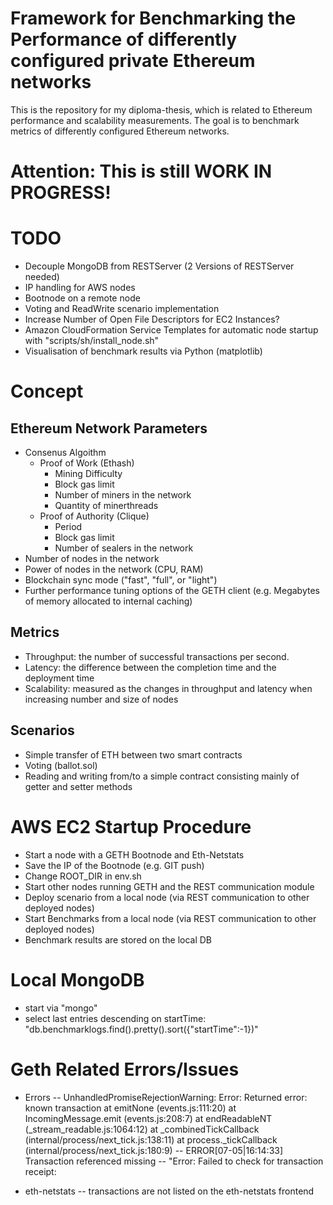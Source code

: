 
# Framework for Benchmarking the Performance of differently configured private Ethereum networks

This is the repository for my diploma-thesis, which is  related to Ethereum performance and scalability measurements.
The goal is to benchmark metrics of differently configured Ethereum networks.

# Attention: This is still WORK IN PROGRESS!

# TODO

- Decouple MongoDB from RESTServer (2 Versions of RESTServer needed)
- IP handling for AWS nodes
- Bootnode on a remote node
- Voting and ReadWrite scenario implementation
- Increase Number of Open File Descriptors for EC2 Instances?
- Amazon CloudFormation Service Templates for automatic node startup with "scripts/sh/install_node.sh"
- Visualisation of benchmark results via Python (matplotlib)

# Concept

## Ethereum Network Parameters
- Consenus Algoithm
    - Proof of Work (Ethash)
        - Mining Difficulty
        - Block gas limit
        - Number of miners in the network
        - Quantity of minerthreads
    - Proof of Authority (Clique)
        - Period
        - Block gas limit
        - Number of sealers in the network    
- Number of nodes in the network
- Power of nodes in the network (CPU, RAM) 
- Blockchain sync mode ("fast", "full", or "light")
- Further performance tuning options of the GETH client (e.g. Megabytes of memory allocated to internal caching)

## Metrics
- Throughput: the number of successful transactions per second.
- Latency: the difference between the completion time and the deployment time
- Scalability: measured as the changes in throughput and latency when increasing number and size of nodes

## Scenarios
- Simple transfer of ETH between two smart contracts
- Voting (ballot.sol)
- Reading and writing from/to a simple contract consisting mainly of getter and setter methods

# AWS EC2 Startup Procedure

- Start a node with a GETH Bootnode and Eth-Netstats
- Save the IP of the Bootnode (e.g. GIT push)
- Change ROOT_DIR in env.sh
- Start other nodes running GETH and the REST communication module
- Deploy scenario from a local node (via REST communication to other deployed nodes)
- Start Benchmarks from a local node (via REST communication to other deployed nodes)
- Benchmark results are stored on the local DB

# Local MongoDB
 - start via "mongo" 
- select last entries descending on startTime: "db.benchmarklogs.find().pretty().sort({"startTime":-1})"

# Geth Related Errors/Issues

- Errors
-- UnhandledPromiseRejectionWarning: Error: Returned error: known transaction
    at emitNone (events.js:111:20)
    at IncomingMessage.emit (events.js:208:7)
    at endReadableNT (_stream_readable.js:1064:12)
    at _combinedTickCallback (internal/process/next_tick.js:138:11)
    at process._tickCallback (internal/process/next_tick.js:180:9)
-- ERROR[07-05|16:14:33] Transaction referenced missing 
-- "Error: Failed to check for transaction receipt:

- eth-netstats
-- transactions are not listed on the eth-netstats frontend